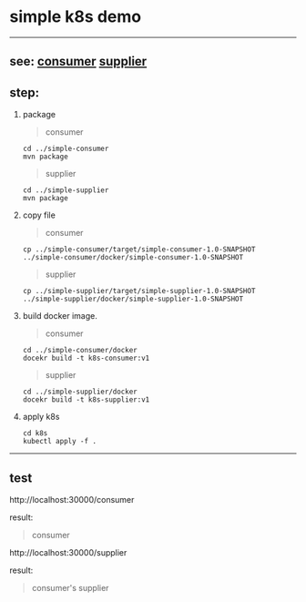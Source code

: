# simple k8s demo

----
see:
[consumer](../simple-consumer)
[supplier](../simple-supplier)
---
## step:
1. package
   > consumer
    ```
    cd ../simple-consumer
    mvn package
    ```
   > supplier
    ```
    cd ../simple-supplier
    mvn package
    ```
1. copy file
   > consumer
   ```
   cp ../simple-consumer/target/simple-consumer-1.0-SNAPSHOT ../simple-consumer/docker/simple-consumer-1.0-SNAPSHOT
   ```
   > supplier
   ```
   cp ../simple-supplier/target/simple-supplier-1.0-SNAPSHOT ../simple-supplier/docker/simple-supplier-1.0-SNAPSHOT
   ```
1. build docker image.
    > consumer
    ```
    cd ../simple-consumer/docker
    docekr build -t k8s-consumer:v1
    ```
    > supplier
    ```
    cd ../simple-supplier/docker
    docekr build -t k8s-supplier:v1
    ```
1. apply k8s
    ```
   cd k8s
   kubectl apply -f .
   ```
----
## test

http://localhost:30000/consumer

result:
> consumer

http://localhost:30000/supplier

result:
> consumer's supplier